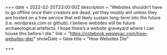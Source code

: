 +++
date = 2022-02-20T23:00:00Z
description = "Websites shouldn’t have to go offline once their creators are dead, yet they mostly will unless they are hosted on a free service that will likely sustain long-term into the future (i.e. wordpress.com or github). I believe websites will be future archaeological artefacts. I hope there’s a website graveyard where I can house this before I die."
link = "https://notebook.wesleyac.com/how-websites-die/"
showDate = false
title = "How Websites Die"

+++

